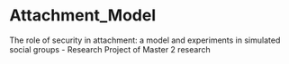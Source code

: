 # Attachment_Model
The role of security in attachment: a model and experiments in simulated social groups - Research Project of Master 2 research
 